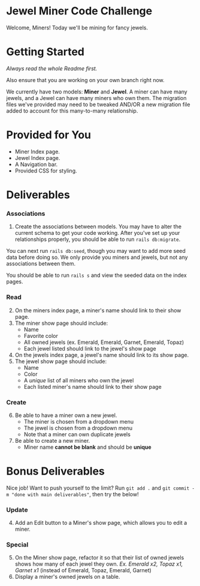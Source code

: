 # Jewel Miner Code Challenge
Welcome, Miners! Today we'll be mining for fancy jewels.

# Getting Started
_Always read the whole Readme first._

Also ensure that you are working on your own branch right now.

We currently have two models: **Miner** and **Jewel**. A miner can have many jewels, and a Jewel can have many miners who own them. The migration files we've provided may need to be tweaked AND/OR a new migration file added to account for this many-to-many relationship.

# Provided for You
- Miner Index page.
- Jewel Index page.
- A Navigation bar.
- Provided CSS for styling.

# Deliverables
### Associations
1. Create the associations between models. You may have to alter the current schema to get your code working. After you've set up your relationships properly, you should be able to run `rails db:migrate`.

 You can next run `rails db:seed`, though you may want to add more seed data before doing so. We only provide you miners and jewels, but not any associations between them.

You should be able to run `rails s` and view the seeded data on the index pages.

### Read
2. On the miners index page, a miner's name should link to their show page.
3. The miner show page should include:
    - Name
    - Favorite color
    - All owned jewels (ex. Emerald, Emerald, Garnet, Emerald, Topaz)
    - Each jewel listed should link to the jewel's show page
4. On the jewels index page, a jewel's name should link to its show page.
5. The jewel show page should include:
    - Name
    - Color
    - A *unique* list of all miners who own the jewel
    - Each listed miner's name should link to their show page

### Create
6. Be able to have a miner own a new jewel.
    - The miner is chosen from a dropdown menu
    - The jewel is chosen from a dropdown menu
    - Note that a miner can own duplicate jewels
7. Be able to create a new miner.
    - Miner name **cannot be blank** and should be **unique**

# Bonus Deliverables
Nice job! Want to push yourself to the limit? Run `git add .` and `git commit -m "done with main deliverables"`, then try the below!
### Update
4. Add an Edit button to a Miner's show page, which allows you to edit a miner.

### Special
5. On the Miner show page, refactor it so that their list of owned jewels shows how many of each jewel they own.
*Ex. Emerald x2, Topaz x1, Garnet x1* (instead of Emerald, Topaz, Emerald, Garnet)
6. Display a miner's owned jewels on a table.